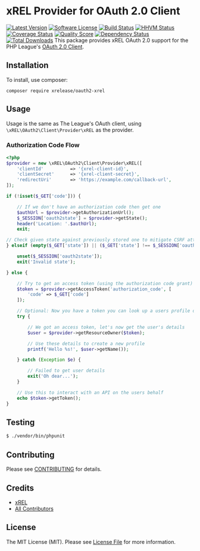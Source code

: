 # xREL Provider for OAuth 2.0 Client
[![Latest Version](https://img.shields.io/github/release/xrelease/oauth2-xrel.svg?style=flat-square)](https://github.com/xrelease/oauth2-xrel/releases)
[![Software License](https://img.shields.io/badge/license-MIT-brightgreen.svg?style=flat-square)](LICENSE.md)
[![Build Status](https://img.shields.io/travis/xrelease/oauth2-xrel/master.svg?style=flat-square)](https://travis-ci.org/xrelease/oauth2-xrel)
[![HHVM Status](https://img.shields.io/hhvm/xrelease/oauth2-xrel.svg?style=flat-square)](http://hhvm.h4cc.de/package/xrelease/oauth2-xrel)
[![Coverage Status](https://img.shields.io/scrutinizer/coverage/g/xrelease/oauth2-xrel.svg?style=flat-square)](https://scrutinizer-ci.com/g/xrelease/oauth2-xrel/code-structure)
[![Quality Score](https://img.shields.io/scrutinizer/g/xrelease/oauth2-xrel.svg?style=flat-square)](https://scrutinizer-ci.com/g/xrelease/oauth2-xrel)
[![Dependency Status](https://img.shields.io/versioneye/d/php/xrelease:oauth2-xrel/1.0.0.svg?style=flat-square)](https://www.versioneye.com/php/xrelease:oauth2-xrel/1.0.0)
[![Total Downloads](https://img.shields.io/packagist/dt/xrelease/oauth2-xrel.svg?style=flat-square)](https://packagist.org/packages/xrelease/oauth2-xrel)
This package provides xREL OAuth 2.0 support for the PHP League's [OAuth 2.0 Client](https://github.com/thephpleague/oauth2-client).

## Installation

To install, use composer:

```
composer require xrelease/oauth2-xrel
```

## Usage

Usage is the same as The League's OAuth client, using `\xREL\OAuth2\Client\Provider\xREL` as the provider.

### Authorization Code Flow

```php
<?php
$provider = new \xREL\OAuth2\Client\Provider\xREL([
    'clientId'          => '{xrel-client-id}',
    'clientSecret'      => '{xrel-client-secret}',
    'redirectUri'       => 'https://example.com/callback-url',
]);

if (!isset($_GET['code'])) {

    // If we don't have an authorization code then get one
    $authUrl = $provider->getAuthorizationUrl();
    $_SESSION['oauth2state'] = $provider->getState();
    header('Location: '.$authUrl);
    exit;

// Check given state against previously stored one to mitigate CSRF attack
} elseif (empty($_GET['state']) || ($_GET['state'] !== $_SESSION['oauth2state'])) {

    unset($_SESSION['oauth2state']);
    exit('Invalid state');

} else {

    // Try to get an access token (using the authorization code grant)
    $token = $provider->getAccessToken('authorization_code', [
        'code' => $_GET['code']
    ]);

    // Optional: Now you have a token you can look up a users profile data
    try {

        // We got an access token, let's now get the user's details
        $user = $provider->getResourceOwner($token);

        // Use these details to create a new profile
        printf('Hello %s!', $user->getName());

    } catch (Exception $e) {

        // Failed to get user details
        exit('Oh dear...');
    }

    // Use this to interact with an API on the users behalf
    echo $token->getToken();
}
```

## Testing

``` bash
$ ./vendor/bin/phpunit
```

## Contributing

Please see [CONTRIBUTING](https://github.com/xrelease/oauth2-xrel/blob/master/CONTRIBUTING.md) for details.


## Credits

- [xREL](https://github.com/xrelease)
- [All Contributors](https://github.com/xrelease/oauth2-xrel/contributors)


## License

The MIT License (MIT). Please see [License File](https://github.com/xrelease/oauth2-xrel/blob/master/LICENSE) for more information.
